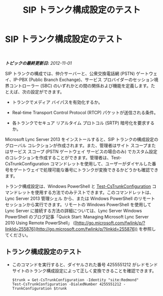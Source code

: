 ﻿---
title: SIP トランク構成設定のテスト
TOCTitle: SIP トランク構成設定のテスト
ms:assetid: c8712308-0e2d-4e39-8f90-d1a250487a94
ms:mtpsurl: https://technet.microsoft.com/ja-jp/library/JJ721880(v=OCS.15)
ms:contentKeyID: 49887142
ms.date: 05/19/2016
mtps_version: v=OCS.15
ms.translationtype: HT
---

# SIP トランク構成設定のテスト

 

_**トピックの最終更新日:** 2012-11-01_

SIP トランクの構成では、仲介サーバーと、公衆交換電話網 (PSTN) ゲートウェイ、IP-PBX (Public Branch Exchange)、サービス プロバイダーのセッション境界コントローラー (SBC) のいずれかとの間の関係および機能を定義します。たとえば、次の設定ができます。

  - トランクでメディア バイパスを有効化するか。

  - Real-time Transport Control Protocol (RTCP) パケットが送信される条件。

  - 各トランクでセキュア リアルタイム プロトコル (SRTP) 暗号化を要求するか。

Microsoft Lync Server 2013 をインストールすると、SIP トランクの構成設定のグローバル コレクションが作成されます。また、管理者はサイト スコープまたはサービス スコープ (PSTN ゲートウェイ サービスの場合のみ) でカスタム設定のコレクションを作成することができます。管理者は、Test-CsTrunkConfiguration コマンドレットを使用して、ユーザーがダイヤルした番号をゲートウェイで処理可能な番号にトランクが変換できるかどうかも確認できます。

トランク構成設定は、Windows PowerShell と [Test-CsTrunkConfiguration](test-cstrunkconfiguration.md) コマンドレットを使用する方法でのみテストできます。このコマンドレットは、Lync Server 2013 管理シェル から、または Windows PowerShell のリモート セッションから実行できます。リモートの Windows PowerShell を使用して Lync Server に接続する方法の詳細については、Lync Server Windows PowerShell のブログ記事「Quick Start: Managing Microsoft Lync Server 2010 Using Remote PowerShell」 ([http://go.microsoft.com/fwlink/p/?linkId=255876](http://go.microsoft.com/fwlink/p/?linkid=255876)) を参照してください。

## トランク構成設定のテスト

  - このコマンドを実行すると、ダイヤルされた番号 4255551212 がレドモンド サイトのトランク構成設定によって正しく変換できることを確認できます。
    
        $trunk = Get-CsTrunkConfiguration -Identity "site:Redmond"
        Test-CsTrunkConfiguration -DialedNumber 4255551212 -TrunkConfiguration $trunk

